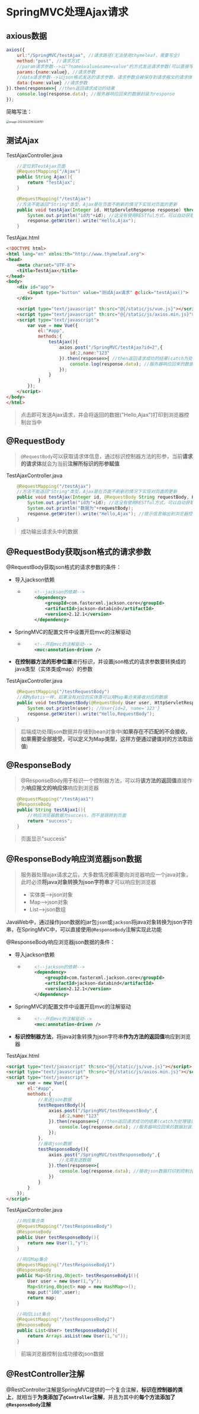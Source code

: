 # SpringMVC处理Ajax请求

## axious数据

```js
axios({
    url:"/SpringMVC/testAjax", //请求路径(无法使用thymeleaf，需要写全)
    method:"post", //请求方式
    //param请求参数-->以"?name&value&name=value"的方式发送请求参数(可以直接写url里面)，无论提交方式为get还是post，通过request.getParameter()获取
    params:{name:value}, //请求参数
    //data请求参数-->以json格式发送的请求参数，请求参数会被保存到请求报文的请求体传输到服务器(get方式没有请求体)，通过处理json的架包处理
    data:{name:value} //请求参数
}).then(response=>{ //then返回请求成功的结果
    console.log(response.data); //服务器响应回来的数据封装为response
});
```

简略写法：

<img src="img/40.SpringMVC处理Ajax请求/image-20230220163228151.png" alt="image-20230220163228151" style="zoom:50%;" />

## 测试Ajax

TestAjaxController.java

```java
    //定位到TestAjax页面
    @RequestMapping("/Ajax")
    public String Ajax(){
        return "TestAjax";
    }

    @RequestMapping("/testAjax")
    //方法不能返回"String"类型，Ajax是在页面不刷新的情况下实现对页面的更新
    public void testAjax(Integer id, HttpServletResponse response) throws IOException {
        System.out.println("id为"+id); //这没有使用RESTful方式，可以自动获取到地址栏中的参数
        response.getWriter().write("Hello,Ajax");
    }
```

TestAjax.html

```html
<!DOCTYPE html>
<html lang="en" xmlns:th="http://www.thymeleaf.org">
<head>
    <meta charset="UTF-8">
    <title>TestAjax</title>
</head>
<body>
    <div id="app">
        <input type="button" value="测试Ajax请求" @click="testAjax()">
    </div>

    <script type="text/javascript" th:src="@{/static/js/vue.js}"></script>
    <script type="text/javascript" th:src="@{/static/js/axios.min.js}"></script>
    <script type="text/javascript">
        var vue = new Vue({
            el:"#app",
            methods:{
                testAjax(){
                    axios.post("/SpringMVC/testAjax?id=2",{
                        id:2,name:"123"
                    }).then(response=>{ //then返回请求成功的结果(catch为处理错误情况)
                        console.log(response.data); //服务器响应回来的数据封装为response
                    });
                }
            }
        });
    </script>
</body>
</html>
```

> 点击即可发送Ajax请求，并会将返回的数据("Hello,Ajax")打印到浏览器控制台当中

## @RequestBody

> `@RequestBody`可以获取请求体信息，通过标识控制器方法的形参，当前**请求的请求体**就会为当前**注解所标识的形参赋值**

TestAjaxController.java

```java
    @RequestMapping("/testAjax")
    //方法不能返回"String"类型，Ajax是在页面不刷新的情况下实现对页面的更新
    public void testAjax(Integer id, @RequestBody String requestBody, HttpServletResponse response) throws IOException {
        System.out.println("id为"+id); //这没有使用RESTful方式，可以自动获取到地址栏中的参数
        System.out.println("数据为"+requestBody);
        response.getWriter().write("Hello,Ajax"); //提示信息输出到浏览器控制台
    }
```

> 成功输出请求头中的数据

## @RequestBody获取json格式的请求参数

@RequestBody获取json格式的请求参数的条件：

- 导入jackson依赖

  - ```xml
        <!--jackson的依赖-->
        <dependency>
            <groupId>com.fasterxml.jackson.core</groupId>
            <artifactId>jackson-databind</artifactId>
            <version>2.12.1</version>
        </dependency>
    ```

- SpringMVC的配置文件中设置开启mvc的注解驱动

  - ```xml
        <!--开启mvc的注解驱动-->
        <mvc:annotation-driven />
    ```

- **在控制器方法的形参位置**进行标识，并设置json格式的请求参数要转换成的java类型（实体类或map）的参数

TestAjaxController.java

```java
    @RequestMapping("/testRequestBody")
    //和MyBatis一样，如果没有对应的实体类可以用Map集合来接收对应的数据
    public void testRequestBody(@RequestBody User user, HttpServletResponse response) throws IOException {
        System.out.println(user); //User{id=2, name='123'}
        response.getWriter().write("Hello,RequestBody");
    }
```

> 后端成功处理json数据并存储到bean对象中(**如果存在不匹配的不会接收，如果需要全部接受，可以定义为Map类型，这样方便通过键值对的方法取出值**)

## @ResponseBody

> @ResponseBody用于标识一个控制器方法，可以将**该方法的返回值**直接作为**响应报文的响应体**响应到浏览器

```java
    @RequestMapping("/testAjax1")
    @ResponseBody
    public String testAjax1(){
        //响应浏览器数据为success，而不是跳转到页面
        return "success";
    }
```

> 页面显示"success"

## @ResponseBody响应浏览器json数据

> 服务器处理ajax请求之后，大多数情况都需要向浏览器响应一个java对象，此时必须**将java对象转换为json字符串**才可以响应到浏览器
>
> - 实体类-->json对象
> - Map-->json对象
> - List-->json数组

JavaWeb中，通过操作json数据的jar包`json`或`jackson`将java对象转换为json字符串，在SpringMVC中，可以直接使用`@ResponseBody`注解实现此功能

@ResponseBody响应浏览器json数据的条件：

- 导入jackson依赖

  - ```xml
        <!--jackson的依赖-->
        <dependency>
            <groupId>com.fasterxml.jackson.core</groupId>
            <artifactId>jackson-databind</artifactId>
            <version>2.12.1</version>
        </dependency>
    ```

- SpringMVC的配置文件中设置开启mvc的注解驱动

  - ```xml
        <!--开启mvc的注解驱动-->
        <mvc:annotation-driven />
    ```

- **标识控制器方法**，将java对象转换为json字符串**作为方法的返回值**响应到浏览器

TestAjax.html

```html
<script type="text/javascript" th:src="@{/static/js/vue.js}"></script>
<script type="text/javascript" th:src="@{/static/js/axios.min.js}"></script>
<script type="text/javascript">
    var vue = new Vue({
        el:"#app",
        methods:{
            //发送json数据
            testRequestBody(){
                axios.post("/SpringMVC/testRequestBody",{
                    id:2,name:"123"
                }).then(response=>{ //then返回请求成功的结果(catch为处理错误情况)
                    console.log(response.data); //服务器响应回来的数据封装为response
                });
            },
            //接收json数据
            testResponseBody(){
                axios.post("/SpringMVC/testResponseBody",{
                    //无需发送数据
                }).then(response=>{
                    console.log(response.data); //接收json数据打印到控制台
                })
            }
        }
    });
</script>
```

TestAjaxController.java

```java
    //响应集合类
    @RequestMapping("/testResponseBody")
    @ResponseBody
    public User testResponseBody(){
        return new User(1,"y");
    }

    //响应Map集合
    @RequestMapping("/testResponseBody1")
    @ResponseBody
    public Map<String,Object> testResponseBody1(){
        User user = new User(1,"y");
        Map<String,Object> map = new HashMap<>();
        map.put("100",user);
        return map;
    }

    //响应List集合
    @RequestMapping("/testResponseBody2")
    @ResponseBody
    public List<User> testResponseBody2(){
        return Arrays.asList(new User(1,"u"));
    }
```

> 前端浏览器控制台成功接收json数据

## @RestController注解

@RestController注解是SpringMVC提供的一个复合注解，**标识在控制器的类上**，就相当于**为类添加了`@Controller`注解**，并且为其中的**每个方法添加了`@ResponseBody`注解**